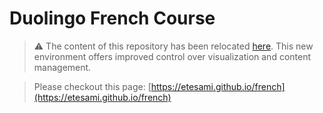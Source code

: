 # Duolingo French Course

> :warning: The content of this repository has been relocated [here](https://etesami.github.io/french). This new environment offers improved control over visualization and content management.

> Please checkout this page: [https://etesami.github.io/french](https://etesami.github.io/french)
